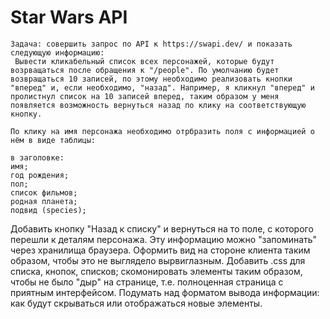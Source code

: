# Star Wars API

    Задача: совершить запрос по API к https://swapi.dev/ и показать следующую информацию:
     Вывести кликабельный список всех персонажей, которые будут возрващаться после обращения к "/people". По умолчанию будет возвращаться 10 записей, по этому необходимо реализовать кнопки "вперед" и, если необходимо, "назад". Например, я кликнул "вперед" и пролистнул список на 10 записей вперед, таким образом у меня появляется возможность вернуться назад по клику на соответствующую кнопку.

    По клику на имя персонажа необходимо отрбразить поля с информацией о нём в виде таблицы:

    в заголовке:
    имя;
    год рождения;
    пол;
    список фильмов;
    родная планета;
    подвид (species);

Добавить кнопку "Назад к списку" и вернуться на то поле, с которого перешли к деталям персонажа. Эту информацию можно "запоминать" через хранилища браузера.
Оформить вид на стороне клиента таким образом, чтобы это не выглядело вырвиглазным. Добавить .css для списка, кнопок, списков; скомонировать элементы таким образом, чтобы не было "дыр" на странице, т.е. полноценная страница с приятным интерфейсом. Подумать над форматом вывода информации: как будут скрываться или отображаться новые элементы.
